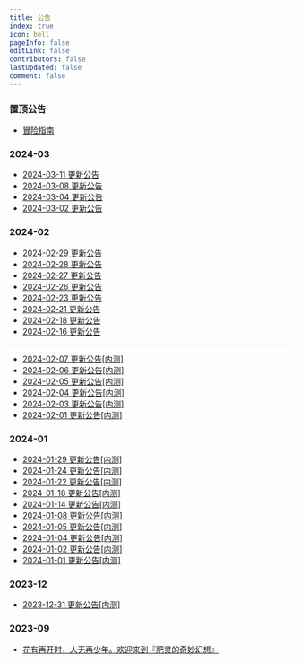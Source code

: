 ```yaml
---
title: 公告
index: true
icon: bell
pageInfo: false
editLink: false
contributors: false
lastUpdated: false
comment: false
---
```


### 置顶公告
- [冒险指南](top/884383f2-ea9f-42cf-8be2-6e570103269f.md)

### 2024-03
- [2024-03-11 更新公告](2024-03/e33dc64d-ad8c-44b0-9eba-b8b9a3237817.md)
- [2024-03-08 更新公告](2024-03/7851d9fd-a393-466d-a58a-4718117e2d48.md)
- [2024-03-04 更新公告](2024-03/9850938e-a268-49cd-9e8b-7c20e37d0b40.md)
- [2024-03-02 更新公告](2024-03/6c0649b2-9151-454a-b913-b9d16f3abaf6.md)

### 2024-02
- [2024-02-29 更新公告](2024-02/5680dbe0-d822-4405-8f40-391af8f4defd.md)
- [2024-02-28 更新公告](2024-02/fa1e445b-dff6-42ca-add8-a77a42675359.md)
- [2024-02-27 更新公告](2024-02/58a2ce87-97a3-47c2-8555-f62b8642f86b.md)
- [2024-02-26 更新公告](2024-02/d2989548-9aad-46d0-80ee-f92ac6b228fb.md)
- [2024-02-23 更新公告](2024-02/9369c207-9d4e-4056-9f91-60245bcb98e2.md)
- [2024-02-21 更新公告](2024-02/c25ea640-1a9a-40c7-b8fc-e54a71bd0a91.md)
- [2024-02-18 更新公告](2024-02/5c3ad5b4-ecf9-49b2-bb99-940609ab29c3.md)
- [2024-02-16 更新公告](2024-02/641911d6-5b26-45ca-aef4-0cfe9a8f7c12.md)
---
- [2024-02-07 更新公告[内测]](2024-02/12d90ad0-aeb4-45fc-81d6-a89810b5e192.md)
- [2024-02-06 更新公告[内测]](2024-02/68b7cf8d-ff3a-4235-af69-439f6b14001f.md)
- [2024-02-05 更新公告[内测]](2024-02/807dfb85-9ef8-4b38-a2ff-16280106319d.md)
- [2024-02-04 更新公告[内测]](2024-02/8e213010-6651-4305-911b-7545d411804b.md)
- [2024-02-03 更新公告[内测]](2024-02/a0436542-6366-4623-8c5b-9735fa25a816.md)
- [2024-02-01 更新公告[内测]](2024-02/c9bfefc1-ae26-43ca-b1f2-3b399a82044b.md)

### 2024-01
- [2024-01-29 更新公告[内测]](2024-01/bb7e9d56-56ee-4e3a-8d17-eb8e6d24f02d.md)
- [2024-01-24 更新公告[内测]](2024-01/c1c3789e-18d9-471e-9ba9-13cc83fc1adf.md)
- [2024-01-22 更新公告[内测]](2024-01/6af19118-c6c4-4b56-8845-ffa6f1d4d615.md)
- [2024-01-18 更新公告[内测]](2024-01/298cf0ee-cea7-48a8-b4bd-7b713b790eba.md)
- [2024-01-14 更新公告[内测]](2024-01/e020e4b5-3c7d-495c-a23a-3afffde9c6dc.md)
- [2024-01-08 更新公告[内测]](2024-01/b07a0563-eeee-41a0-9e0b-5e3e5c62eaf7.md)
- [2024-01-05 更新公告[内测]](2024-01/a7ce6082-eff5-4785-9841-9216e87df128.md)
- [2024-01-04 更新公告[内测]](2024-01/8ce13598-925b-401f-93a6-4c5f874177c4.md)
- [2024-01-02 更新公告[内测]](2024-01/d79a80f1-14f9-49b3-a966-d15e84329a83.md)
- [2024-01-01 更新公告[内测]](2024-01/76583657-d0f7-4f3f-b797-968832b06c3d.md)

### 2023-12
- [2023-12-31 更新公告[内测]](2023-12/170243c1-608d-44a5-8608-6d78059ed11c.md)

### 2023-09
- [花有再开时，人无再少年。欢迎来到『肥灵的奇妙幻想』](2023-09/0008d937-f337-487d-8058-3e7f7b152f4a.md)
